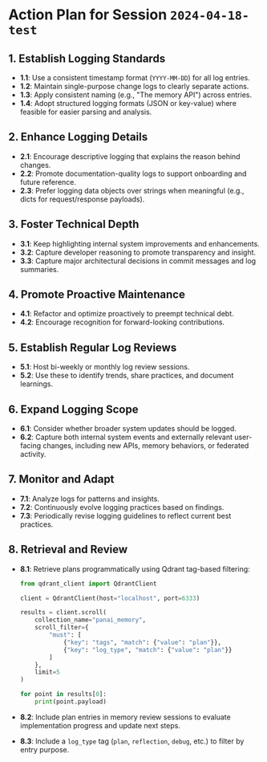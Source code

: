 # Action Plan for Session `2024-04-18-test`

## 1. Establish Logging Standards
- **1.1**: Use a consistent timestamp format (`YYYY-MM-DD`) for all log entries.
- **1.2**: Maintain single-purpose change logs to clearly separate actions.
- **1.3**: Apply consistent naming (e.g., "The memory API") across entries.
- **1.4**: Adopt structured logging formats (JSON or key-value) where feasible for easier parsing and analysis.

## 2. Enhance Logging Details
- **2.1**: Encourage descriptive logging that explains the reason behind changes.
- **2.2**: Promote documentation-quality logs to support onboarding and future reference.
- **2.3**: Prefer logging data objects over strings when meaningful (e.g., dicts for request/response payloads).

## 3. Foster Technical Depth
- **3.1**: Keep highlighting internal system improvements and enhancements.
- **3.2**: Capture developer reasoning to promote transparency and insight.
- **3.3**: Capture major architectural decisions in commit messages and log summaries.

## 4. Promote Proactive Maintenance
- **4.1**: Refactor and optimize proactively to preempt technical debt.
- **4.2**: Encourage recognition for forward-looking contributions.

## 5. Establish Regular Log Reviews
- **5.1**: Host bi-weekly or monthly log review sessions.
- **5.2**: Use these to identify trends, share practices, and document learnings.

## 6. Expand Logging Scope
- **6.1**: Consider whether broader system updates should be logged.
- **6.2**: Capture both internal system events and externally relevant user-facing changes, including new APIs, memory behaviors, or federated activity.

## 7. Monitor and Adapt
- **7.1**: Analyze logs for patterns and insights.
- **7.2**: Continuously evolve logging practices based on findings.
- **7.3**: Periodically revise logging guidelines to reflect current best practices.

## 8. Retrieval and Review

- **8.1**: Retrieve plans programmatically using Qdrant tag-based filtering:
    ```python
    from qdrant_client import QdrantClient

    client = QdrantClient(host="localhost", port=6333)

    results = client.scroll(
        collection_name="panai_memory",
        scroll_filter={
            "must": [
                {"key": "tags", "match": {"value": "plan"}},
                {"key": "log_type", "match": {"value": "plan"}}
            ]
        },
        limit=5
    )

    for point in results[0]:
        print(point.payload)
    ```

- **8.2**: Include plan entries in memory review sessions to evaluate implementation progress and update next steps.
- **8.3**: Include a `log_type` tag (`plan`, `reflection`, `debug`, etc.) to filter by entry purpose.
